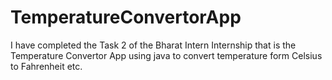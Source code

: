# TemperatureConvertorApp
I have completed the Task 2 of the Bharat Intern Internship that is the Temperature Convertor App using java to convert temperature form Celsius to
Fahrenheit etc.
